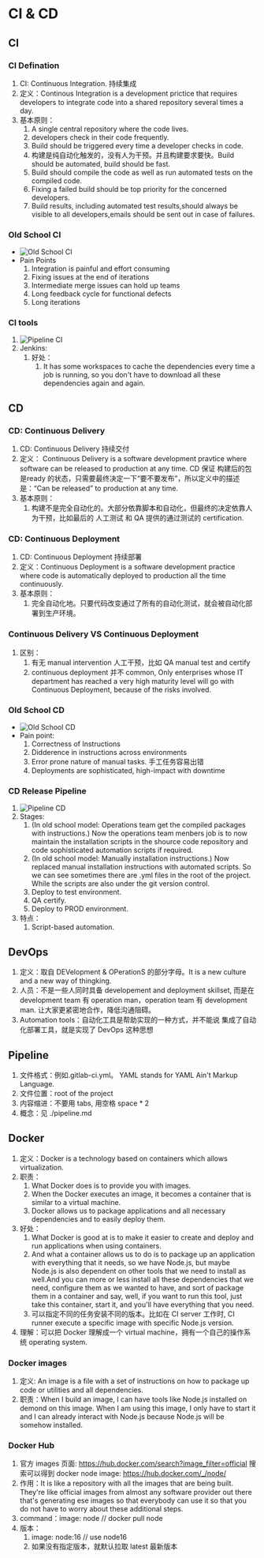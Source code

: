 # CI & CD

## CI

### CI Defination

1. CI: Continuous Integration. 持续集成
2. 定义：Continous Integration is a development prictice that requires developers to integrate code into a shared repository several times a day.
3. 基本原则：
   1. A single central repository where the code lives.
   2. developers check in their code frequently.
   3. Build should be triggered every time a developer checks in code.
   4. 构建是纯自动化触发的，没有人为干预。并且构建要求要快。Build should be automated, build should be fast.
   5. Build should compile the code as well as run automated tests on the compiled code.
   6. Fixing a failed build should be top priority for the concerned developers.
   7. Build results, including automated test results,should always be visible to all developers,emails should be sent out in case of failures.

### Old School CI

- ![Old School CI](../assets/old_school_CI.jpg)
- Pain Points
  1. Integration is painful and effort consuming
  2. Fixing issues at the end of iterations
  3. Intermediate merge issues can hold up teams
  4. Long feedback cycle for functional defects
  5. Long iterations

### CI tools

1. ![Pipeline CI](../assets/pipeline_CI.jpg)
2. Jenkins:
   1. 好处：
      1. It has some workspaces to cache the dependencies every time a job is running, so you don't have to download all these dependencies again and again.

<!-- ### CI Build Pipeline

1. Stages:
   1. Code integration
   2. compilation
   3. packaging
   4. running automated unit tests
   5. running automated UI tests
2. 特点：
   1. Pipelining is a must-have feature rather than a good-to-have feature.
   2. All steps should be automated, without any manual intervention.
   3. All those steps should run on a dedicated build server. -->

## CD

### CD: Continuous Delivery

1. CD: Continuous Delivery 持续交付
2. 定义： Continuous Delivery is a software development pravtice where software can be released to production at any time. CD 保证 构建后的包 是ready 的状态，只需要最终决定一下“要不要发布”，所以定义中的描述是：“Can be released” to production at any time.
3. 基本原则：
   1. 构建不是完全自动化的。大部分依靠脚本和自动化，但最终的决定依靠人为干预，比如最后的 人工测试 和 QA 提供的通过测试的 certification.

### CD: Continuous Deployment

1. CD: Continuous Deployment 持续部署
2. 定义：Continuous Deployment is a software development practice where code is automatically deployed to production all the time continuously.
3. 基本原则：
   1. 完全自动化地。只要代码改变通过了所有的自动化测试，就会被自动化部署到生产环境。

### Continuous Delivery VS Continuous Deployment

1. 区别：
   1. 有无 manual intervention 人工干预，比如 QA manual test and certify
   2. continuous deployment 并不 common, Only enterprises whose IT department has reached a very high maturity level will go with Continuous Deployment, because of the risks involved.


### Old School CD

- ![Old School CD](../assets/old_school_CD.jpg)
- Pain point:
  1. Correctness of Instructions
  2. Didderence in instructions across environments
  3. Error prone nature of manual tasks. 手工任务容易出错
  4. Deployments are sophisticated, high-impact with downtime

### CD Release Pipeline

1. ![Pipeline CD](../assets/pipeline_CD.jpg)
2. Stages:
   1. (In old school model: Operations team get the compiled packages with instructions.) Now the operations team menbers job is to now maintain the installation scripts in the shource code repository and code sophisticated automation scripts if required.
   2. (In old school model: Manually installation instructions.) Now replaced manual installation instructions with automated scripts. So we can see sometimes there are .yml files in the root of the project. While the scripts are also under the git version control.
   3. Deploy to test environment.
   4. QA certify.
   5. Deploy to PROD environment.
3. 特点：
   1. Script-based automation.

## DevOps

1. 定义：取自 DEVelopment & OPerationS 的部分字母。It is a new culture and a new way of thingking.
2. 人员：不是一些人同时具备 developement and deployment skillset, 而是在 development team 有 operation man，operation team 有 development man. 让大家更紧密地合作，降低沟通阻碍。
3. Automation tools：自动化工具是帮助实现的一种方式，并不能说 集成了自动化部署工具，就是实现了 DevOps 这种思想

## Pipeline

1. 文件格式：例如.gitlab-ci.yml。 YAML stands for YAML Ain't Markup Language.
2. 文件位置：root of the project
3. 内容缩进：不要用 tabs, 用空格 space * 2
4. 概念：见 ./pipeline.md

## Docker

1. 定义：Docker is a technology based on containers which allows virtualization.
2. 职责：
   1. What Docker does is to provide you with images.
   2. When the Docker executes an image, it becomes a container that is similar to a virtual machine.
   3. Docker allows us to package applications and all necessary dependencies and to easily deploy them.
3. 好处：
   1. What Docker is good at is to make it easier to create and deploy and run applications when using containers.
   2. And what a container allows us to do is to package up an application with everything that it needs, so we have Node.js, but maybe Node.js is also dependent on other tools that we need to install as well.And you can more or less install all these dependencies that we need, configure them as we wanted to have, and sort of package them in a container and say, well, if you want to run this tool, just take this container, start it, and you'll have everything that you need.
   3. 可以指定不同的任务安装不同的版本。比如在 CI server 工作时, CI runner execute a specific image with specific Node.js version.
4. 理解：可以把 Docker 理解成一个 virtual machine，拥有一个自己的操作系统 operating system.

### Docker images

1. 定义: An image is a file with a set of instructions on how to package up code or utilities and all dependencies.
2. 职责：When I build an image, I can have tools like Node.js installed on demond on this image. When I am using this image, I only have to start it and I can already interact with Node.js because Node.js will be somehow installed.

### Docker Hub

1. 官方 images 页面: <https://hub.docker.com/search?image_filter=official> 搜索可以得到 docker node image: <https://hub.docker.com/_/node/>
2. 作用：It is like a repository with all the images that are being built. They're like official images from almost any software provider out there that's generating  ese images so that everybody can use it so that you do not have to worry about these additional steps.
3. command：image: node // docker pull node
4. 版本：
   1. image: node:16 // use node16
   2. 如果没有指定版本，就默认拉取 latest 最新版本
